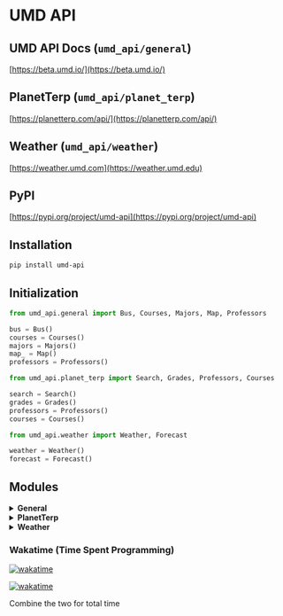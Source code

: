 # UMD API

## UMD API Docs (`umd_api/general`)
[https://beta.umd.io/](https://beta.umd.io/)

## PlanetTerp (`umd_api/planet_terp`)
[https://planetterp.com/api/](https://planetterp.com/api/)

## Weather (`umd_api/weather`)
[https://weather.umd.com](https://weather.umd.edu)

## PyPI
[https://pypi.org/project/umd-api](https://pypi.org/project/umd-api)


## Installation
```bash
pip install umd-api
```

## Initialization

```python
from umd_api.general import Bus, Courses, Majors, Map, Professors 

bus = Bus()
courses = Courses()
majors = Majors()
map_ = Map()
professors = Professors()
```

```python
from umd_api.planet_terp import Search, Grades, Professors, Courses

search = Search()
grades = Grades()
professors = Professors()
courses = Courses()
```

```python
from umd_api.weather import Weather, Forecast

weather = Weather()
forecast = Forecast()
```

## Modules

<details>
<summary><strong>General</strong></summary>

**Bus**
- `list_routes()`
- `view_specific_routes(route_ids)`
- `list_stops()`
- `get_specific_stops(stop_ids : list)`
- `current_bus_locations_by_route(route_id)` **(UMD.IO API IS BROKEN HERE)**
- `bus_schedules(route_id)`
- `get_arrivals_for_stop(route_id, stop_id)`

---

**Courses**
- `list_courses(sort=None, page=None, per_page=None, semester=None, credits=None, dept_id=None, gen_ed=None)`
- `list_minified_courses(sort=None, page=None, per_page=None, semester=None)`
- `list_sections(sort=None, page=None, per_page=None, course_id=None, seats=None, open_seats=None, waitlist=None, semester=None)`
- `view_specific_sections(section_ids : list)`
- `view_specific_courses(course_ids : list, semester=None)`
- `view_sections_for_course(course_ids : list, semester=None)`
- `view_specific_sections_for_course(course_ids : list, section_ids : list)`
- `list_semesters()`
- `list_departments()`

---

**Majors**
- `list_majors()`

---

**Map**
- `list_buildings()`
- `get_buildings(building_id : list)`

---

**Professors**
- `get_professor(name: str, reviews=False)`
- `get_all_professors(type=None, reviews=False, limit=100, offset=0)`
</details>

<details>
<summary><strong>PlanetTerp</strong></summary>

**Search**
- `search(query, limit=30, offset=0)`

---

**Grades**
- `get_grades(course=None, professor=None, semester=None, section=None)`

---

**Professors**
- `get_professor(name: str, reviews=False)`
- `get_all_professors(type=None, reviews=False, limit=100, offset=0)`

---

**Courses**
- `get_course(name, reviews=False)`
- `get_courses(department=None, reviews=False, limit=100, offset=0)`
</details>
<details>
<summary><strong>Weather</strong></summary>

**Weather**
- `get_weather_data(station="", start_time="", end_time=")`
- `get_hourly_forecast()`
- `save_radar_gif()`
- `get_weather_descrption()`
---

**Forecast**
- `get_hourly_forecast()`
- `get_weekly_forecast()`

</details>


### Wakatime (Time Spent Programming)

[![wakatime](https://wakatime.com/badge/user/d2cf396a-1b98-4795-9559-b880684c63b7/project/6064c94d-4e62-413f-8e6f-68c974df4e07.svg)](https://wakatime.com/badge/user/d2cf396a-1b98-4795-9559-b880684c63b7/project/6064c94d-4e62-413f-8e6f-68c974df4e07)

[![wakatime](https://wakatime.com/badge/user/d2cf396a-1b98-4795-9559-b880684c63b7/project/8dd367da-8a21-4a43-9308-b02267536c0f.svg)](https://wakatime.com/badge/user/d2cf396a-1b98-4795-9559-b880684c63b7/project/8dd367da-8a21-4a43-9308-b02267536c0f)

Combine the two for total time